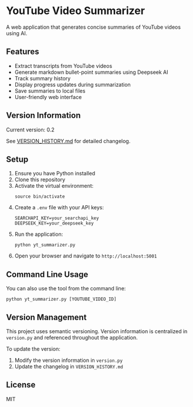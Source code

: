 # YouTube Video Summarizer

A web application that generates concise summaries of YouTube videos using AI.

## Features

- Extract transcripts from YouTube videos
- Generate markdown bullet-point summaries using Deepseek AI
- Track summary history
- Display progress updates during summarization
- Save summaries to local files
- User-friendly web interface

## Version Information

Current version: 0.2

See [VERSION_HISTORY.md](VERSION_HISTORY.md) for detailed changelog.

## Setup

1. Ensure you have Python installed
2. Clone this repository
3. Activate the virtual environment:
   ```
   source bin/activate
   ```
4. Create a `.env` file with your API keys:
   ```
   SEARCHAPI_KEY=your_searchapi_key
   DEEPSEEK_KEY=your_deepseek_key
   ```
5. Run the application:
   ```
   python yt_summarizer.py
   ```
6. Open your browser and navigate to `http://localhost:5001`

## Command Line Usage

You can also use the tool from the command line:

```
python yt_summarizer.py [YOUTUBE_VIDEO_ID]
```

## Version Management

This project uses semantic versioning. Version information is centralized in `version.py` and referenced throughout the application.

To update the version:

1. Modify the version information in `version.py`
2. Update the changelog in `VERSION_HISTORY.md`

## License

MIT